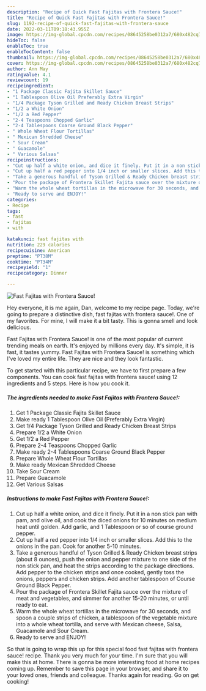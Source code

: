 ```yaml
---
description: "Recipe of Quick Fast Fajitas with Frontera Sauce!"
title: "Recipe of Quick Fast Fajitas with Frontera Sauce!"
slug: 1192-recipe-of-quick-fast-fajitas-with-frontera-sauce
date: 2022-03-11T09:18:43.955Z
image: https://img-global.cpcdn.com/recipes/08645258be0312a7/680x482cq70/fast-fajitas-with-frontera-sauce-recipe-main-photo.jpg
hideToc: false
enableToc: true
enableTocContent: false
thumbnail: https://img-global.cpcdn.com/recipes/08645258be0312a7/680x482cq70/fast-fajitas-with-frontera-sauce-recipe-main-photo.jpg
cover: https://img-global.cpcdn.com/recipes/08645258be0312a7/680x482cq70/fast-fajitas-with-frontera-sauce-recipe-main-photo.jpg
author: Ann May
ratingvalue: 4.1
reviewcount: 19
recipeingredient:
- "1 Package Classic Fajita Skillet Sauce"
- "1 Tablespoon Olive Oil Preferably Extra Virgin"
- "1/4 Package Tyson Grilled and Ready Chicken Breast Strips"
- "1/2 a White Onion"
- "1/2 a Red Pepper"
- "2-4 Teaspoons Chopped Garlic"
- "2-4 Tablespoons Coarse Ground Black Pepper"
- " Whole Wheat Flour Tortillas"
- " Mexican Shredded Cheese"
- " Sour Cream"
- " Guacamole"
- " Various Salsas"
recipeinstructions:
- "Cut up half a white onion, and dice it finely. Put it in a non stick pan with pam, and olive oil, and cook the diced onions for 10 minutes on medium heat until golden. Add garlic, and 1 Tablespoon or so of course ground pepper."
- "Cut up half a red pepper into 1/4 inch or smaller slices. Add this to the onions in the pan. Cook for another 5-10 minutes."
- "Take a generous handful of Tyson Grilled & Ready Chicken breast strips (about 8 ounces), push the onion and pepper mixture to one side of the non stick pan, and heat the strips according to the package directions. Add pepper to the chicken strips and once cooked, gently toss the onions, peppers and chicken strips. Add another tablespoon of Course Ground Black Pepper."
- "Pour the package of Frontera Skillet Fajita sauce over the mixture of meat and vegetables, and simmer for another 15-20 minutes, or until ready to eat."
- "Warm the whole wheat tortillas in the microwave for 30 seconds, and spoon a couple strips of chicken, a tablespoon of the vegetable mixture into a whole wheat tortilla, and serve with Mexican cheese, Salsa, Guacamole and Sour Cream."
- "Ready to serve and ENJOY!"
categories:
- Recipe
tags:
- fast
- fajitas
- with

katakunci: fast fajitas with 
nutrition: 229 calories
recipecuisine: American
preptime: "PT38M"
cooktime: "PT34M"
recipeyield: "1"
recipecategory: Dinner

---
```



![Fast Fajitas with Frontera Sauce!](https://img-global.cpcdn.com/recipes/08645258be0312a7/680x482cq70/fast-fajitas-with-frontera-sauce-recipe-main-photo.jpg)

Hey everyone, it is me again, Dan, welcome to my recipe page. Today, we're going to prepare a distinctive dish, fast fajitas with frontera sauce!. One of my favorites. For mine, I will make it a bit tasty. This is gonna smell and look delicious.

Fast Fajitas with Frontera Sauce! is one of the most popular of current trending meals on earth. It's enjoyed by millions every day. It's simple, it is fast, it tastes yummy. Fast Fajitas with Frontera Sauce! is something which I've loved my entire life. They are nice and they look fantastic.




To get started with this particular recipe, we have to first prepare a few components. You can cook fast fajitas with frontera sauce! using 12 ingredients and 5 steps. Here is how you cook it.

<!--inarticleads1-->

##### The ingredients needed to make Fast Fajitas with Frontera Sauce!:

1. Get 1 Package Classic Fajita Skillet Sauce
1. Make ready 1 Tablespoon Olive Oil (Preferably Extra Virgin)
1. Get 1/4 Package Tyson Grilled and Ready Chicken Breast Strips
1. Prepare 1/2 a White Onion
1. Get 1/2 a Red Pepper
1. Prepare 2-4 Teaspoons Chopped Garlic
1. Make ready 2-4 Tablespoons Coarse Ground Black Pepper
1. Prepare  Whole Wheat Flour Tortillas
1. Make ready  Mexican Shredded Cheese
1. Take  Sour Cream
1. Prepare  Guacamole
1. Get  Various Salsas




<!--inarticleads2-->

##### Instructions to make Fast Fajitas with Frontera Sauce!:

1. Cut up half a white onion, and dice it finely. Put it in a non stick pan with pam, and olive oil, and cook the diced onions for 10 minutes on medium heat until golden. Add garlic, and 1 Tablespoon or so of course ground pepper.
1. Cut up half a red pepper into 1/4 inch or smaller slices. Add this to the onions in the pan. Cook for another 5-10 minutes.
1. Take a generous handful of Tyson Grilled & Ready Chicken breast strips (about 8 ounces), push the onion and pepper mixture to one side of the non stick pan, and heat the strips according to the package directions. Add pepper to the chicken strips and once cooked, gently toss the onions, peppers and chicken strips. Add another tablespoon of Course Ground Black Pepper.
1. Pour the package of Frontera Skillet Fajita sauce over the mixture of meat and vegetables, and simmer for another 15-20 minutes, or until ready to eat.
1. Warm the whole wheat tortillas in the microwave for 30 seconds, and spoon a couple strips of chicken, a tablespoon of the vegetable mixture into a whole wheat tortilla, and serve with Mexican cheese, Salsa, Guacamole and Sour Cream.
1. Ready to serve and ENJOY!



So that is going to wrap this up for this special food fast fajitas with frontera sauce! recipe. Thank you very much for your time. I'm sure that you will make this at home. There is gonna be more interesting food at home recipes coming up. Remember to save this page in your browser, and share it to your loved ones, friends and colleague. Thanks again for reading. Go on get cooking!
